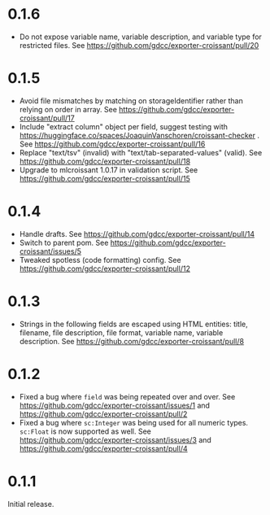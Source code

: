 0.1.6
=====

- Do not expose variable name, variable description, and variable type for restricted files. See https://github.com/gdcc/exporter-croissant/pull/20

0.1.5
=====

- Avoid file mismatches by matching on storageIdentifier rather than relying on order in array. See https://github.com/gdcc/exporter-croissant/pull/17
- Include "extract column" object per field, suggest testing with https://huggingface.co/spaces/JoaquinVanschoren/croissant-checker . See https://github.com/gdcc/exporter-croissant/pull/16
- Replace "text/tsv" (invalid) with "text/tab-separated-values" (valid). See https://github.com/gdcc/exporter-croissant/pull/18
- Upgrade to mlcroissant 1.0.17 in validation script. See https://github.com/gdcc/exporter-croissant/pull/15

0.1.4
=====

- Handle drafts. See https://github.com/gdcc/exporter-croissant/pull/14
- Switch to parent pom. See https://github.com/gdcc/exporter-croissant/issues/5
- Tweaked spotless (code formatting) config. See https://github.com/gdcc/exporter-croissant/pull/12

0.1.3
=====

- Strings in the following fields are escaped using HTML entities: title, filename, file description, file format, variable name, variable description. See https://github.com/gdcc/exporter-croissant/pull/8

0.1.2
=====

- Fixed a bug where `field` was being repeated over and over. See https://github.com/gdcc/exporter-croissant/issues/1 and https://github.com/gdcc/exporter-croissant/pull/2
- Fixed a bug where `sc:Integer` was being used for all numeric types. `sc:Float` is now supported as well. See https://github.com/gdcc/exporter-croissant/issues/3 and https://github.com/gdcc/exporter-croissant/pull/4

0.1.1
=====

Initial release.
